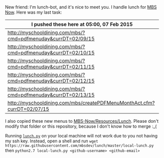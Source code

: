 New friend: I'm lunch-bot, and it's nice to meet you. I handle lunch for [MBS Now](https://mbsdev.github.io). Here was my last task:

I pushed these here at 05:00, 07 Feb 2015|
--- |
| http://myschooldining.com/mbs/?cmd=pdfmenuday&currDT=02/09/15
| http://myschooldining.com/mbs/?cmd=pdfmenuday&currDT=02/10/15
| http://myschooldining.com/mbs/?cmd=pdfmenuday&currDT=02/11/15
| http://myschooldining.com/mbs/?cmd=pdfmenuday&currDT=02/12/15
| http://myschooldining.com/mbs/?cmd=pdfmenuday&currDT=02/13/15
| http://myschooldining.com/mbs/createPDFMenuMonthAct.cfm?currDT=02/07/15
I also copied these new menus to [MBS-Now/Resources/Lunch](https://github.com/mbsdev/MBS-Now/tree/master/Resources/Lunch). Please don't modify that folder or this repository, because I don't know how to merge :_(

Running [`lunch.py`](https://github.com/mbsdev/lunch/blob/master/lunch.py) on your local machine will not work due to you not having my ssh key. Instead, open a shell and run `wget https://raw.githubusercontent.com/mbsdev/lunch/master/local-lunch.py` then `python2.7 local-lunch.py <github-username> <github-email>`
